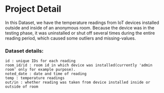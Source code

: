 # Project Detail

In this Dataset, we have the temperature readings from IoT devices installed outside and inside of an anonymous room. Because the device was in the testing phase, it was uninstalled or shut off several times during the entire reading period, which caused some outliers and missing-values.

### Dataset details:

    id : unique IDs for each reading
    room_id/id : room id in which device was installed(currently 'admin room' only for example purpose).
    noted_date : date and time of reading
    temp : temperature readings
    out/in : whether reading was taken from device installed inside or outside of room
